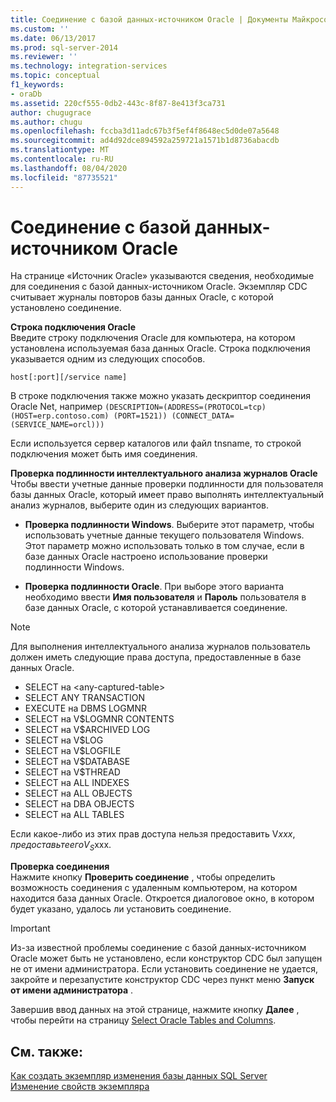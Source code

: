 ```yaml
---
title: Соединение с базой данных-источником Oracle | Документы Майкрософт
ms.custom: ''
ms.date: 06/13/2017
ms.prod: sql-server-2014
ms.reviewer: ''
ms.technology: integration-services
ms.topic: conceptual
f1_keywords:
- oraDb
ms.assetid: 220cf555-0db2-443c-8f87-8e413f3ca731
author: chugugrace
ms.author: chugu
ms.openlocfilehash: fccba3d11adc67b3f5ef4f8648ec5d0de07a5648
ms.sourcegitcommit: ad4d92dce894592a259721a1571b1d8736abacdb
ms.translationtype: MT
ms.contentlocale: ru-RU
ms.lasthandoff: 08/04/2020
ms.locfileid: "87735521"
---
```

# <a name="connect-to-an-oracle-source-database"></a>Соединение с базой данных-источником Oracle
  На странице «Источник Oracle» указываются сведения, необходимые для соединения с базой данных-источником Oracle. Экземпляр CDC считывает журналы повторов базы данных Oracle, с которой установлено соединение.  
  
 **Строка подключения Oracle**  
 Введите строку подключения Oracle для компьютера, на котором установлена используемая база данных Oracle. Строка подключения указывается одним из следующих способов.  
  
 `host[:port][/service name]`  
  
 В строке подключения также можно указать дескриптор соединения Oracle Net, например `(DESCRIPTION=(ADDRESS=(PROTOCOL=tcp) (HOST=erp.contoso.com) (PORT=1521)) (CONNECT_DATA=(SERVICE_NAME=orcl)))`  
  
 Если используется сервер каталогов или файл tnsname, то строкой подключения может быть имя соединения.  
  
 **Проверка подлинности интеллектуального анализа журналов Oracle**  
 Чтобы ввести учетные данные проверки подлинности для пользователя базы данных Oracle, который имеет право выполнять интеллектуальный анализ журналов, выберите один из следующих вариантов.  
  
-   **Проверка подлинности Windows**. Выберите этот параметр, чтобы использовать учетные данные текущего пользователя Windows. Этот параметр можно использовать только в том случае, если в базе данных Oracle настроено использование проверки подлинности Windows.  
  
-   **Проверка подлинности Oracle**. При выборе этого варианта необходимо ввести **Имя пользователя** и **Пароль** пользователя в базе данных Oracle, с которой устанавливается соединение.  
  
> [!NOTE]
>  Для выполнения интеллектуального анализа журналов пользователь должен иметь следующие права доступа, предоставленные в базе данных Oracle.  
> 
>  -   SELECT на \<any-captured-table>  
> -   SELECT ANY TRANSACTION  
> -   EXECUTE на DBMS LOGMNR  
> -   SELECT на V$LOGMNR CONTENTS  
> -   SELECT на V$ARCHIVED LOG  
> -   SELECT на V$LOG  
> -   SELECT на V$LOGFILE  
> -   SELECT на V$DATABASE  
> -   SELECT на V$THREAD  
> -   SELECT на ALL INDEXES  
> -   SELECT на ALL OBJECTS  
> -   SELECT на DBA OBJECTS  
> -   SELECT на ALL TABLES  
> 
>  Если какое-либо из этих прав доступа нельзя предоставить V$xxx, предоставьте его V_S$xxx.  
  
 **Проверка соединения**  
 Нажмите кнопку **Проверить соединение** , чтобы определить возможность соединения с удаленным компьютером, на котором находится база данных Oracle. Откроется диалоговое окно, в котором будет указано, удалось ли установить соединение.  
  
> [!IMPORTANT]  
>  Из-за известной проблемы соединение с базой данных-источником Oracle может быть не установлено, если конструктор CDC был запущен не от имени администратора. Если установить соединение не удается, закройте и перезапустите конструктор CDC через пункт меню **Запуск от имени администратора** .  
  
 Завершив ввод данных на этой странице, нажмите кнопку **Далее** , чтобы перейти на страницу [Select Oracle Tables and Columns](select-oracle-tables-and-columns.md).  
  
## <a name="see-also"></a>См. также:  
 [Как создать экземпляр изменения базы данных SQL Server](how-to-create-the-sql-server-change-database-instance.md)   
 [Изменение свойств экземпляра](edit-instance-properties.md)  
  
  
